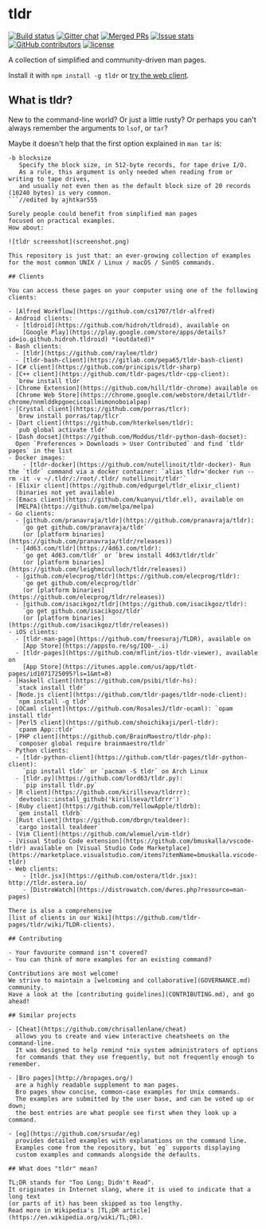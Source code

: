 # tldr

[![Build status][travis-image]][travis-url]
[![Gitter chat][gitter-image]][gitter-url]
[![Merged PRs][prs-merged-image]][prs-merged-url]
[![Issue stats][issuestats-image]][issuestats-url]
[![GitHub contributors][contributors-image]][contributors-url]
[![license][license-image]][license-url]

[travis-url]: https://travis-ci.org/tldr-pages/tldr/builds
[travis-image]: https://travis-ci.org/tldr-pages/tldr.svg?branch=master
[gitter-url]: https://gitter.im/tldr-pages/tldr
[gitter-image]: https://badges.gitter.im/tldr-pages/tldr.svg
[prs-merged-url]: https://github.com/tldr-pages/tldr/pulls?q=is:pr+is:merged
[prs-merged-image]: https://img.shields.io/github/issues-pr-closed-raw/tldr-pages/tldr.svg?label=merged+PRs
[issuestats-url]: http://isitmaintained.com/project/tldr-pages/tldr
[issuestats-image]: http://isitmaintained.com/badge/resolution/tldr-pages/tldr.svg
[contributors-url]: https://github.com/tldr-pages/tldr/graphs/contributors
[contributors-image]: https://img.shields.io/github/contributors/tldr-pages/tldr.svg
[license-url]: https://github.com/tldr-pages/tldr/blob/master/LICENSE.md
[license-image]: https://img.shields.io/github/license/tldr-pages/tldr.svg

A collection of simplified and community-driven man pages.

Install it with `npm install -g tldr`
or [try the web client](http://tldr.ostera.io).

## What is tldr?

New to the command-line world? Or just a little rusty?
Or perhaps you can't always remember the arguments to `lsof`, or `tar`?

Maybe it doesn't help that the first option explained in `man tar` is:

```
-b blocksize
   Specify the block size, in 512-byte records, for tape drive I/O.
   As a rule, this argument is only needed when reading from or writing to tape drives,
   and usually not even then as the default block size of 20 records (10240 bytes) is very common.
```//edited by ajhtkar555

Surely people could benefit from simplified man pages
focused on practical examples.
How about:

![tldr screenshot](screenshot.png)

This repository is just that: an ever-growing collection of examples
for the most common UNIX / Linux / macOS / SunOS commands.

## Clients

You can access these pages on your computer using one of the following clients:

- [Alfred Workflow](https://github.com/cs1707/tldr-alfred)
- Android clients:
  - [tldroid](https://github.com/hidroh/tldroid), available on
    [Google Play](https://play.google.com/store/apps/details?id=io.github.hidroh.tldroid) *(outdated)*
- Bash clients:
  - [tldr](https://github.com/raylee/tldr)
  - [tldr-bash-client](https://gitlab.com/pepa65/tldr-bash-client)
- [C# client](https://github.com/principis/tldr-sharp)
- [C++ client](https://github.com/tldr-pages/tldr-cpp-client):
  `brew install tldr`
- [Chrome Extension](https://github.com/hill/tldr-chrome) available on
  [Chrome Web Store](https://chrome.google.com/webstore/detail/tldr-chrome/nnmlddkpgoecicoallmimonoboialpap)
- [Crystal client](https://github.com/porras/tlcr):
  `brew install porras/tap/tlcr`
- [Dart client](https://github.com/hterkelsen/tldr):
  `pub global activate tldr`
- [Dash docset](https://github.com/Moddus/tldr-python-dash-docset):
  Open `Preferences > Downloads > User Contributed` and find `tldr pages` in the list
- Docker images:
    - [tldr-docker](https://github.com/nutellinoit/tldr-docker)- Run the `tldr` command via a docker container: `alias tldr='docker run --rm -it -v ~/.tldr/:/root/.tldr/ nutellinoit/tldr'`
- [Elixir client](https://github.com/edgurgel/tldr_elixir_client)
  (binaries not yet available)
- [Emacs client](https://github.com/kuanyui/tldr.el), available on
  [MELPA](https://github.com/melpa/melpa)
- Go clients:
  - [github.com/pranavraja/tldr](https://github.com/pranavraja/tldr):
    `go get github.com/pranavraja/tldr`
    (or [platform binaries](https://github.com/pranavraja/tldr/releases))
  - [4d63.com/tldr](https://4d63.com/tldr):
    `go get 4d63.com/tldr` or `brew install 4d63/tldr/tldr`
    (or [platform binaries](https://github.com/leighmcculloch/tldr/releases))
  - [github.com/elecprog/tldr](https://github.com/elecprog/tldr):
    `go get github.com/elecprog/tldr`
    (or [platform binaries](https://github.com/elecprog/tldr/releases))
  - [github.com/isacikgoz/tldr](https://github.com/isacikgoz/tldr):
    `go get github.com/isacikgoz/tldr`
    (or [platform binaries](https://github.com/isacikgoz/tldr/releases))
- iOS clients:
  - [tldr-man-page](https://github.com/freesuraj/TLDR), available on
    [App Store](https://appsto.re/sg/IQ0-_.i)
  - [tldr-pages](https://github.com/mflint/ios-tldr-viewer), available on
    [App Store](https://itunes.apple.com/us/app/tldt-pages/id1071725095?ls=1&mt=8)
- [Haskell client](https://github.com/psibi/tldr-hs):
  `stack install tldr`
- [Node.js client](https://github.com/tldr-pages/tldr-node-client):
  `npm install -g tldr`
- [OCaml client](https://github.com/RosalesJ/tldr-ocaml): `opam install tldr`
- [Perl5 client](https://github.com/shoichikaji/perl-tldr):
  `cpanm App::tldr`
- [PHP client](https://github.com/BrainMaestro/tldr-php):
  `composer global require brainmaestro/tldr`
- Python clients:
  - [tldr-python-client](https://github.com/tldr-pages/tldr-python-client):
    `pip install tldr` or `pacman -S tldr` on Arch Linux
  - [tldr.py](https://github.com/lord63/tldr.py):
    `pip install tldr.py`
- [R client](https://github.com/kirillseva/tldrrr):
  `devtools::install_github('kirillseva/tldrrr')`
- [Ruby client](https://github.com/YellowApple/tldrb):
  `gem install tldrb`
- [Rust client](https://github.com/dbrgn/tealdeer):
  `cargo install tealdeer`
- [Vim Client](https://github.com/wlemuel/vim-tldr)
- [Visual Studio Code extension](https://github.com/bmuskalla/vscode-tldr) available on [Visual Studio Code Marketplace](https://marketplace.visualstudio.com/items?itemName=bmuskalla.vscode-tldr)
- Web clients:
    - [tldr.jsx](https://github.com/ostera/tldr.jsx): http://tldr.ostera.io/
    - [DistroWatch](https://distrowatch.com/dwres.php?resource=man-pages)

There is also a comprehensive
[list of clients in our Wiki](https://github.com/tldr-pages/tldr/wiki/TLDR-clients).

## Contributing

- Your favourite command isn't covered?
- You can think of more examples for an existing command?

Contributions are most welcome!
We strive to maintain a [welcoming and collaborative](GOVERNANCE.md) community.
Have a look at the [contributing guidelines](CONTRIBUTING.md), and go ahead!

## Similar projects

- [Cheat](https://github.com/chrisallenlane/cheat)
  allows you to create and view interactive cheatsheets on the command-line.
  It was designed to help remind *nix system administrators of options
  for commands that they use frequently, but not frequently enough to remember.

- [Bro pages](http://bropages.org/)
  are a highly readable supplement to man pages.
  Bro pages show concise, common-case examples for Unix commands.
  The examples are submitted by the user base, and can be voted up or down;
  the best entries are what people see first when they look up a command.

- [eg](https://github.com/srsudar/eg)
  provides detailed examples with explanations on the command line.
  Examples come from the repository, but `eg` supports displaying
  custom examples and commands alongside the defaults.

## What does "tldr" mean?

TL;DR stands for "Too Long; Didn't Read".
It originates in Internet slang, where it is used to indicate that a long text
(or parts of it) has been skipped as too lengthy.
Read more in Wikipedia's [TL;DR article](https://en.wikipedia.org/wiki/TL;DR).
